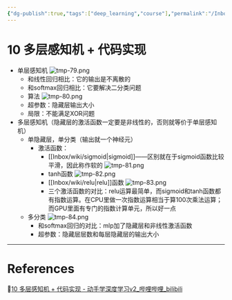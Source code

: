 ```yaml
---
{"dg-publish":true,"tags":["deep_learning","course"],"permalink":"/Inbox/study/人工智能/机器学习/深度学习/李沐学深度学习/10 多层感知机 + 代码实现/","dgPassFrontmatter":true}
---
```




# 10 多层感知机 + 代码实现
- 单层感知机
    ![tmp-79.png](/img/user/Assets/attachments/tmp/tmp-79.png)
    - 和线性回归相比：它的输出是不离散的
	- 和softmax回归相比：它要解决二分类问题
	- 算法
	![tmp-80.png](/img/user/Assets/attachments/tmp/tmp-80.png)
	- 超参数：隐藏层输出大小
	- 局限：不能满足XOR问题
- 多层感知机（隐藏层的激活函数一定要是非线性的，否则就等价于单层感知机）
	- 单隐藏层，单分类（输出就一个神经元）
		- 激活函数：
			- [[Inbox/wiki/sigmoid\|sigmoid]]——区别就在于sigmoid函数比较平滑，因此称作软的
			![tmp-81.png](/img/user/Assets/attachments/tmp/tmp-81.png)
			- tanh函数
			![tmp-82.png](/img/user/Assets/attachments/tmp/tmp-82.png)
			- [[Inbox/wiki/relu\|relu]]函数
			![tmp-83.png](/img/user/Assets/attachments/tmp/tmp-83.png)
			- 三个激活函数的对比：relu运算最简单，而sigmoid和tanh函数都有指数运算。在CPU里做一次指数运算相当于算100次乘法运算；而GPU里面有专门的指数计算单元，所以好一点
	- 多分类
    	![tmp-84.png](/img/user/Assets/attachments/tmp/tmp-84.png)
		- 和softmax回归的对比：mlp加了隐藏层和非线性激活函数
		- 超参数：隐藏层层数和每层隐藏层的输出大小

---
# References
🔗[10 多层感知机 + 代码实现 - 动手学深度学习v2_哔哩哔哩_bilibili](https://www.bilibili.com/video/BV1hh411U7gn/?spm_id_from=333.1387.collection.video_card.click&vd_source=73a67190a2e14f51c71c0fa447f094aa)